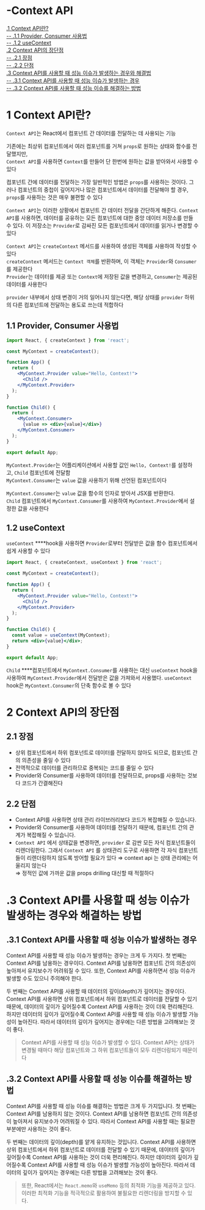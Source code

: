 # -Context API
[.1 Context API란?](#1-context-api란)  
[-- .1.1 Provider, Consumer 사용법](#11-provider-consumer-사용법)  
[-- .1.2 useContext](#12-usecontext)  
[.2 Context API의 장단점](#2-context-api의-장단점)  
[-- .2.1 장점](#21-장점)  
[-- .2.2 단점](#22-단점)  
[.3 Context API를 사용할 때 성능 이슈가 발생하는 경우와 해결법](#3-context-api를-사용할-때-성능-이슈가-발생하는-경우와-해결하는-방법)  
[-- .3.1 Context API를 사용할 때 성능 이슈가 발생하는 경우](#31-context-api를-사용할-때-성능-이슈가-발생하는-경우)  
[-- .3.2 Context API를 사용할 때 성능 이슈를 해결하는 방법](#32-context-api를-사용할-때-성능-이슈를-해결하는-방법)  

# 1 Context API란?

`Context API`는 React에서 컴포넌트 간 데이터를 전달하는 데 사용되는 기능

기존에는 최상위 컴포넌트에서 여러 컴포넌트를 거쳐 `props`로 원하는 상태와 함수를 전달했지만,  
`Context API`를 사용하면 `Context`를 만들어 단 한번에 원하는 값을 받아와서 사용할 수 있다   

컴포넌트 간에 데이터를 전달하는 가장 일반적인 방법은 `props`를 사용하는 것이다. 그러나 컴포넌트의 중첩이 깊어지거나 많은 컴포넌트에서 데이터를 전달해야 할 경우, `props`를 사용하는 것은 매우 불편할 수 있다  

`Context API`는 이러한 상황에서 컴포넌트 간 데이터 전달을 간단하게 해준다. `Context API`를 사용하면, 데이터를 공유하는 모든 컴포넌트에 대한 중앙 데이터 저장소를 만들 수 있다. 이 저장소는 `Provider`로 감싸진 모든 컴포넌트에서 데이터를 읽거나 변경할 수 있다  

`Context API`는 `createContext` 메서드를 사용하여 생성된 객체를 사용하여 작성할 수  있다  
`createContext` 메서드는 `Context 객체`를 반환하며, 이 객체는 `Provider`와 `Consumer`를 제공한다  
`Provider`는 데이터를 제공 또는 `Context`에 저장된 값을 변경하고, `Consumer`는 제공된 데이터를 사용한다  

`provider` 내부에서 상태 변경이 거의 일어나지 않는다면, 해당 상태를 `provider` 하위의 다른 컴포넌트에 전달하는 용도로 쓰는데 적합하다  

## 1.1 Provider, Consumer 사용법

```jsx
import React, { createContext } from 'react';

const MyContext = createContext();

function App() {
  return (
    <MyContext.Provider value="Hello, Context!">
      <Child />
    </MyContext.Provider>
  );
}

function Child() {
  return (
    <MyContext.Consumer>
      {value => <div>{value}</div>}
    </MyContext.Consumer>
  );
}

export default App;
```

`MyContext.Provider`는 어플리케이션에서 사용할 값인 `Hello, Context!`를 설정하고, `Child`
 컴포넌트에 전달함    
`MyContext.Consumer`는 `value` 값을 사용하기 위해 선언된 컴포넌트이다  

`MyContext.Consumer`는 `value` 값을 함수의 인자로 받아서 JSX를 반환한다.  
`Child` 컴포넌트에서 `MyContext.Consumer`를 사용하여 `MyContext.Provider`에서 설정한 값을 사용한다  

## 1.2 useContext

`useContext` ****hook을 사용하면 `Provider`로부터 전달받은 값을 함수 컴포넌트에서 쉽게 사용할 수 있다  

```jsx
import React, { createContext, useContext } from 'react';

const MyContext = createContext();

function App() {
  return (
    <MyContext.Provider value="Hello, Context!">
      <Child />
    </MyContext.Provider>
  );
}

function Child() {
  const value = useContext(MyContext);
  return <div>{value}</div>;
}

export default App;
```

`Child` ****컴포넌트에서 `MyContext.Consumer`를 사용하는 대신 `useContext` hook을 사용하여 `MyContext.Provider`에서 전달받은 값을 가져와서 사용했다. `useContext` hook은 `MyContext.Consumer`의 단축 함수로 볼 수 있다  

# 2 Context API의 장단점

## 2.1 장점

- 상위 컴포넌트에서 하위 컴포넌트로 데이터를 전달하지 않아도 되므로, 컴포넌트 간의 의존성을 줄일 수 있다
- 전역적으로 데이터를 관리하므로 중복되는 코드를 줄일 수 있다
- Provider와 Consumer를 사용하여 데이터를 전달하므로, props를 사용하는 것보다 코드가 간결해진다

## 2.2 단점

- Context API를 사용하면 상태 관리 라이브러리보다 코드가 복잡해질 수 있습니다.
- Provider와 Consumer를 사용하여 데이터를 전달하기 때문에, 컴포넌트 간의 관계가 복잡해질 수 있습니다.
- `Context API` 에서 상태값을 변경하면, `provider` 로 감싼 모든 자식 컴포넌트들이 리렌더링한다. 그래서 `Context API` 를 상태관리 도구로 사용하면 각 자식 컴포넌트들이 리렌더링하지 않도록 방어할 필요가 있다
⇒ context api 는 상태 관리에는 어울리지 않는다  
⇒ 정적인 값에 가까운 값을 props drilling 대신할 때 적절하다  

# .3 Context API를 사용할 때 성능 이슈가 발생하는 경우와 해결하는 방법

## .3.1 Context API를 사용할 때 성능 이슈가 발생하는 경우

Context API를 사용할 때 성능 이슈가 발생하는 경우는 크게 두 가지다. 첫 번째는 Context API를 남용하는 경우이다. Context API를 남용하면 컴포넌트 간의 의존성이 높아져서 유지보수가 어려워질 수 있다. 또한, Context API를 사용하면서 성능 이슈가 발생할 수도 있으니 주의해야 한다.

두 번째는 Context API를 사용할 때 데이터의 깊이(depth)가 깊어지는 경우이다. Context API를 사용하면 상위 컴포넌트에서 하위 컴포넌트로 데이터를 전달할 수 있기 때문에, 데이터의 깊이가 깊어질수록 Context API를 사용하는 것이 더욱 편리해진다. 하지만 데이터의 깊이가 깊어질수록 Context API를 사용할 때 성능 이슈가 발생할 가능성이 높아진다. 따라서 데이터의 깊이가 깊어지는 경우에는 다른 방법을 고려해보는 것이 좋다.  

> Context API를 사용할 때 성능 이슈가 발생할 수 있다. Context API는 상태가 변경될 때마다 해당 컴포넌트와 그 하위 컴포넌트들이 모두 리렌더링되기 때문이다
>

## .3.2 Context API를 사용할 때 성능 이슈를 해결하는 방법

Context API를 사용할 때 성능 이슈를 해결하는 방법은 크게 두 가지입니다. 첫 번째는 Context API를 남용하지 않는 것이다. Context API를 남용하면 컴포넌트 간의 의존성이 높아져서 유지보수가 어려워질 수 있다. 따라서 Context API를 사용할 때는 필요한 부분에만 사용하는 것이 좋다.

두 번째는 데이터의 깊이(depth)를 얕게 유지하는 것입니다. Context API를 사용하면 상위 컴포넌트에서 하위 컴포넌트로 데이터를 전달할 수 있기 때문에, 데이터의 깊이가 깊어질수록 Context API를 사용하는 것이 더욱 편리해진다. 하지만 데이터의 깊이가 깊어질수록 Context API를 사용할 때 성능 이슈가 발생할 가능성이 높아진다. 따라서 데이터의 깊이가 깊어지는 경우에는 다른 방법을 고려해보는 것이 좋다.

> 또한, React에서는 `React.memo`와 `useMemo` 등의 최적화 기능을 제공하고 있다. 이러한 최적화 기능을 적극적으로 활용하여 불필요한 리렌더링을 방지할 수 있다.
>